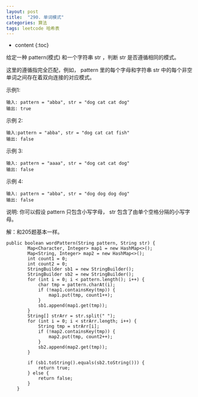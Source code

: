 ```yaml
---
layout: post
title:  "290. 单词模式"
categories: 算法
tags: leetcode 哈希表
---
```


* content
{:toc}

<!--more-->

给定一种 pattern(模式) 和一个字符串 str ，判断 str 是否遵循相同的模式。

这里的遵循指完全匹配，例如， pattern 里的每个字母和字符串 str 中的每个非空单词之间存在着双向连接的对应模式。

示例1:

```
输入: pattern = "abba", str = "dog cat cat dog"
输出: true
```

示例 2:

```
输入:pattern = "abba", str = "dog cat cat fish"
输出: false
```

示例 3:

```
输入: pattern = "aaaa", str = "dog cat cat dog"
输出: false
```

示例 4:

```
输入: pattern = "abba", str = "dog dog dog dog"
输出: false
```

说明:
你可以假设 pattern 只包含小写字母， str 包含了由单个空格分隔的小写字母。   

解：和205题基本一样。

```
public boolean wordPattern(String pattern, String str) {
        Map<Character, Integer> map1 = new HashMap<>();
        Map<String, Integer> map2 = new HashMap<>();
        int count1 = 0;
        int count2 = 0;
        StringBuilder sb1 = new StringBuilder();
        StringBuilder sb2 = new StringBuilder();
        for (int i = 0; i < pattern.length(); i++) {
            char tmp = pattern.charAt(i);
            if (!map1.containsKey(tmp)) {
                map1.put(tmp, count1++);
            }
            sb1.append(map1.get(tmp));
        }
        String[] strArr = str.split(" ");
        for (int i = 0; i < strArr.length; i++) {
            String tmp = strArr[i];
            if (!map2.containsKey(tmp)) {
                map2.put(tmp, count2++);
            }
            sb2.append(map2.get(tmp));
        }

        if (sb1.toString().equals(sb2.toString())) {
            return true;
        } else {
            return false;
        }
    }
```